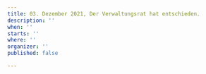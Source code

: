 ```yaml
---
title: 03. Dezember 2021, Der Verwaltungsrat hat entschieden.
description: ''
when: ''
starts: ''
where: ''
organizer: ''
published: false

---
```

